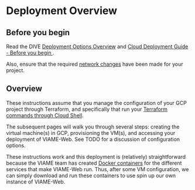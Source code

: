 # Deployment Overview

## Before you begin

Read the DIVE [Deployment Options Overview](https://kitware.github.io/dive/Deployment-Overview/) and [Cloud Deployment Guide - Before you begin
](https://kitware.github.io/dive/Deployment-Provision/#before-you-begin). 

Also, ensure that the required [network changes](network-changes.md) have been made for your project.

## Overview

These instructions assume that you manage the configuration of your GCP project through Terraform, and specifically that run your [Terraform commands through Cloud Shell](https://www.hashicorp.com/blog/kickstart-terraform-on-gcp-with-google-cloud-shell).

The subsequent pages will walk you through several steps: creating the virtual machine(s) in GCP, provisioning the VM(s), and accessing your deployment of VIAME-Web. See TODO for a discussion of configuration options.

These instructions work and this deployment is (relatively) straightforward because the VIAME team has created [Docker containers](https://www.docker.com/resources/what-container/) for the different services that make VIAME-Web run. Thus, after some VM configuration, we can simply download and run these containers to use spin up our own instance of VIAME-Web.
